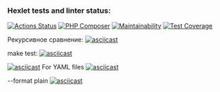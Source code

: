 ### Hexlet tests and linter status:
[![Actions Status](https://github.com/GulshatNigma/php-project-48/workflows/hexlet-check/badge.svg)](https://github.com/GulshatNigma/php-project-48/actions)
[![PHP Composer](https://github.com/GulshatNigma/php-project-48/actions/workflows/PHP.yml/badge.svg)](https://github.com/GulshatNigma/php-project-48/actions/workflows/PHP.yml)
[![Maintainability](https://api.codeclimate.com/v1/badges/a328485cbd025259bd66/maintainability)](https://codeclimate.com/github/GulshatNigma/php-project-48/maintainability)
[![Test Coverage](https://api.codeclimate.com/v1/badges/a328485cbd025259bd66/test_coverage)](https://codeclimate.com/github/GulshatNigma/php-project-48/test_coverage)

Рекурсивное сравнение:
[![asciicast](https://asciinema.org/a/n99sNmNzwA0dXfH0memHVoKZe.svg)](https://asciinema.org/a/n99sNmNzwA0dXfH0memHVoKZe)

make test:
[![asciicast](https://asciinema.org/a/7aUW5UXpQ5wjj02T260J2y8cJ.svg)](https://asciinema.org/a/7aUW5UXpQ5wjj02T260J2y8cJ)

[![asciicast](https://asciinema.org/a/i7fz1OSIHsjbJ5p6LJrrGYOeF.svg)](https://asciinema.org/a/i7fz1OSIHsjbJ5p6LJrrGYOeF)
For YAML files
[![asciicast](https://asciinema.org/a/EJQM8nCvrSHiXbMVwViqAEjvE.svg)](https://asciinema.org/a/EJQM8nCvrSHiXbMVwViqAEjvE)


--format plain
[![asciicast](https://asciinema.org/a/TmyUAsMj8oQO5SV6DvKAnMLih.svg)](https://asciinema.org/a/TmyUAsMj8oQO5SV6DvKAnMLih)